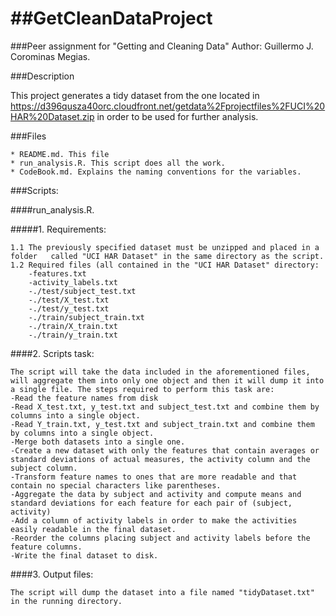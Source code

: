##GetCleanDataProject
===================

###Peer assignment for "Getting and Cleaning Data"
Author: Guillermo J. Corominas Megias. 

###Description

This project generates a tidy dataset from the one located in 
https://d396qusza40orc.cloudfront.net/getdata%2Fprojectfiles%2FUCI%20HAR%20Dataset.zip in order to be used for further analysis. 

###Files

    * README.md. This file 
    * run_analysis.R. This script does all the work. 
    * CodeBook.md. Explains the naming conventions for the variables. 

###Scripts:

####run_analysis.R. 

#####1. Requirements: 

    1.1 The previously specified dataset must be unzipped and placed in a folder   called "UCI HAR Dataset" in the same directory as the script. 
    1.2 Required files (all contained in the "UCI HAR Dataset" directory:
        -features.txt
        -activity_labels.txt
        -./test/subject_test.txt
        -./test/X_test.txt
        -./test/y_test.txt
        -./train/subject_train.txt
        -./train/X_train.txt
        -./train/y_train.txt

####2. Scripts task: 

    The script will take the data included in the aforementioned files, will aggregate them into only one object and then it will dump it into a single file. The steps required to perform this task are: 
    -Read the feature names from disk
    -Read X_test.txt, y_test.txt and subject_test.txt and combine them by columns into a single object. 
    -Read Y_train.txt, y_test.txt and subject_train.txt and combine them by columns into a single object. 
    -Merge both datasets into a single one. 
    -Create a new dataset with only the features that contain averages or standard deviations of actual measures, the activity column and the subject column.
    -Transform feature names to ones that are more readable and that contain no special characters like parentheses. 
    -Aggregate the data by subject and activity and compute means and standard deviations for each feature for each pair of (subject, activity)
    -Add a column of activity labels in order to make the activities easily readable in the final dataset. 
    -Reorder the columns placing subject and activity labels before the feature columns. 
    -Write the final dataset to disk. 
 
####3. Output files: 

    The script will dump the dataset into a file named "tidyDataset.txt" in the running directory. 


